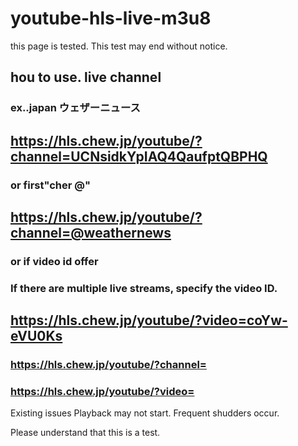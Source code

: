 # youtube-hls-live-m3u8

this page is tested.
This test may end without notice.

## hou to use. live channel
### ex..japan ウェザーニュース
## https://hls.chew.jp/youtube/?channel=UCNsidkYpIAQ4QaufptQBPHQ

### or first"cher @"

## https://hls.chew.jp/youtube/?channel=@weathernews

### or  if video id offer
### If there are multiple live streams, specify the video ID.
## https://hls.chew.jp/youtube/?video=coYw-eVU0Ks

### https://hls.chew.jp/youtube/?channel=
### https://hls.chew.jp/youtube/?video=

Existing issues
Playback may not start.
Frequent shudders occur.

Please understand that this is a test.
